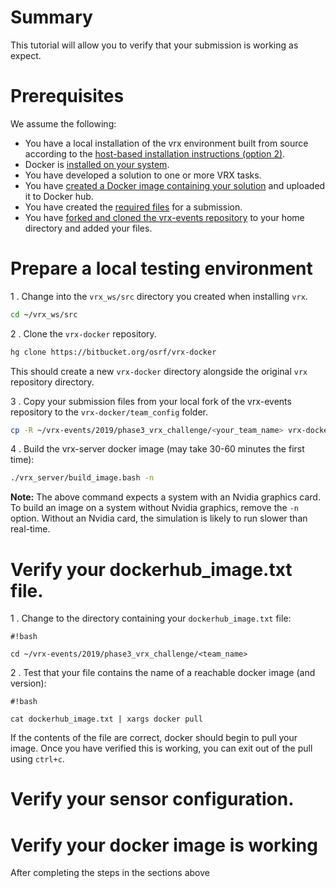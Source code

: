 # Summary
This tutorial will allow you to verify that your submission is working as expect.

# Prerequisites
We assume the following:

* You have a local installation of the vrx environment built from source according to the [host-based installation instructions (option 2)](https://bitbucket.org/osrf/vrx/wiki/tutorials/SystemSetupInstall).
* Docker is [installed on your system](https://docs.docker.com/install/linux/docker-ce/ubuntu/).
* You have developed a solution to one or more VRX tasks.
* You have [created a Docker image containing your solution](https://bitbucket.org/osrf/vrx/wiki/tutorials/Creating%20a%20Dockerhub%20image%20for%20submission) and uploaded it to Docker hub.
* You have created the [required files](https://bitbucket.org/osrf/vrx/wiki/events/19/vrx_challenge) for a submission.
* You have [forked and cloned the vrx-events repository](https://bitbucket.org/osrf/vrx/wiki/submission_process) to your home directory and added your files.

# Prepare a local testing environment

1 . Change into the `vrx_ws/src` directory you created when installing `vrx`.

```bash
cd ~/vrx_ws/src
```

2 . Clone the `vrx-docker` repository.

```bash
hg clone https://bitbucket.org/osrf/vrx-docker
```

This should create a new `vrx-docker` directory alongside the original `vrx` repository directory.

3 . Copy your submission files from your local fork of the vrx-events repository to the `vrx-docker/team_config` folder.

```bash
cp -R ~/vrx-events/2019/phase3_vrx_challenge/<your_team_name> vrx-docker/team_config/
```

4 . Build the vrx-server docker image (may take 30-60 minutes the first time):
```bash
./vrx_server/build_image.bash -n
```

**Note:** The above command expects a system with an Nvidia graphics card. To build an image on a system without Nvidia graphics, remove the `-n` option. Without an Nvidia card, the simulation is likely to run slower than real-time. 

# Verify your dockerhub_image.txt file.

1 . Change to the directory containing your `dockerhub_image.txt` file:

```
#!bash

cd ~/vrx-events/2019/phase3_vrx_challenge/<team_name>
```

2 . Test that your file contains the name of a reachable docker image (and version):

```
#!bash
    
cat dockerhub_image.txt | xargs docker pull
```

If the contents of the file are correct, docker should begin to pull your image. Once you have verified this is working, you can exit out of the pull using `ctrl+c`.

# Verify your sensor configuration.



# Verify your docker image is working
After completing the steps in the sections above